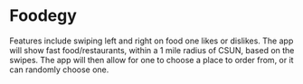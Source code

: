 # Foodegy
Features include swiping left and right on food one likes or dislikes. The app will show fast food/restaurants, within a 1 mile radius of CSUN, based on the swipes. The app will then allow for one to choose a place to order from, or it can randomly choose one.
